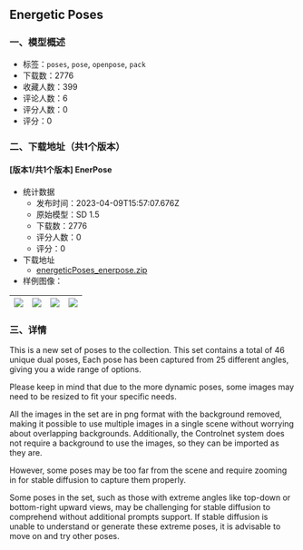 ## Energetic Poses
### 一、模型概述

- 标签：`poses`, `pose`, `openpose`, `pack`
- 下载数：2776
- 收藏人数：399
- 评论人数：6
- 评分人数：0
- 评分：0

### 二、下载地址（共1个版本）

#### [版本1/共1个版本] EnerPose

- 统计数据
  - 发布时间：2023-04-09T15:57:07.676Z
  - 原始模型：SD 1.5
  - 下载数：2776
  - 评分人数：0
  - 评分：0
- 下载地址
  - [energeticPoses_enerpose.zip](https://civitai.com/api/download/models/41012)
- 样例图像：

| <img src="https://image.civitai.com/xG1nkqKTMzGDvpLrqFT7WA/ebb5a538-54fd-4ea1-3aea-058f0a4b2800/width=450/452283.jpeg" /> | <img src="https://image.civitai.com/xG1nkqKTMzGDvpLrqFT7WA/60197d64-cbc9-4e46-8e8e-cdb29f906600/width=450/452282.jpeg" /> | <img src="https://image.civitai.com/xG1nkqKTMzGDvpLrqFT7WA/df815785-eba6-4c6f-e8c0-5cc956158800/width=450/452278.jpeg" /> | <img src="https://image.civitai.com/xG1nkqKTMzGDvpLrqFT7WA/675d5ef8-4afc-4f38-d2af-283ac2741200/width=450/452279.jpeg" /> |
| ---- | ---- | ---- | ---- |


### 三、详情
<p>This is a new set of poses to the collection. This set contains a total of 46 unique dual poses, Each pose has been captured from 25 different angles, giving you a wide range of options.</p><p>Please keep in mind that due to the more dynamic poses, some images may need to be resized to fit your specific needs.</p><p></p><p>All the images in the set are in png format with the background removed, making it possible to use multiple images in a single scene without worrying about overlapping backgrounds. Additionally, the Controlnet system does not require a background to use the images, so they can be imported as they are.</p><p></p><p>However, some poses may be too far from the scene and require zooming in for stable diffusion to capture them properly.</p><p>Some poses in the set, such as those with extreme angles like top-down or bottom-right upward views, may be challenging for stable diffusion to comprehend without additional prompts support. If stable diffusion is unable to understand or generate these extreme poses, it is advisable to move on and try other poses.</p>